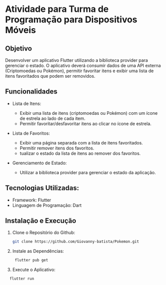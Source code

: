 # Atividade para Turma de Programação para Dispositivos Móveis

## Objetivo
 Desenvolver um aplicativo Flutter utilizando a biblioteca provider para gerenciar o estado. O aplicativo deverá consumir dados de uma API externa (Criptomoedas ou Pokémon), permitir favoritar itens e exibir uma lista de itens favoritados que podem ser removidos.

## Funcionalidades
- Lista de Itens:
  -  Exibir uma lista de itens (criptomoedas ou Pokémon) com um ícone de estrela ao lado de cada item.
  -  Permitir favoritar/desfavoritar itens ao clicar no ícone de estrela.

- Lista de Favoritos:
  -  Exibir uma página separada com a lista de itens favoritados.
  -  Permitir remover itens dos favoritos.
  -   tualizar o estado da lista de itens ao remover dos favoritos.

- Gerenciamento de Estado:
  -  Utilizar a biblioteca provider para gerenciar o estado da aplicação.
 
## Tecnologias Utilizadas:
- Framework: Flutter
- Linguagem de Programação: Dart

## Instalação e Execução
1. Clone o Repositório do Github:
    ```bash
    git clone https://github.com/Giovanny-batista/Pokemon.git

3. Instale as Dependências:
   ```bash
    flutter pub get

4. Execute o Aplicativo:
 ```bash
   flutter run

